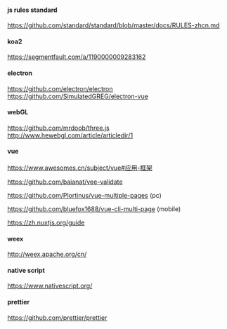 #### js rules standard
https://github.com/standard/standard/blob/master/docs/RULES-zhcn.md

#### koa2
https://segmentfault.com/a/1190000009283162

#### electron
https://github.com/electron/electron  
https://github.com/SimulatedGREG/electron-vue

#### webGL
https://github.com/mrdoob/three.js  
http://www.hewebgl.com/article/articledir/1

#### vue
https://www.awesomes.cn/subject/vue#应用-框架

https://github.com/baianat/vee-validate

https://github.com/Plortinus/vue-multiple-pages (pc)  

https://github.com/bluefox1688/vue-cli-multi-page (mobile)

https://zh.nuxtjs.org/guide

#### weex
http://weex.apache.org/cn/

#### native script
https://www.nativescript.org/

#### prettier
https://github.com/prettier/prettier
